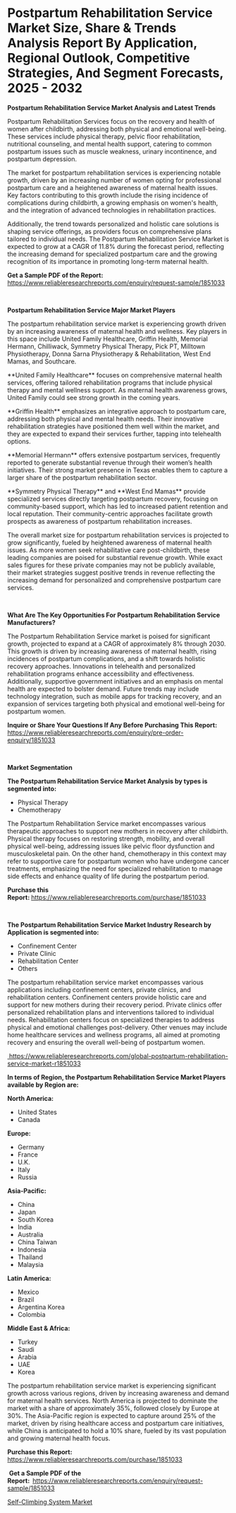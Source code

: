 <p><h1>Postpartum Rehabilitation Service Market Size, Share & Trends Analysis Report By Application, Regional Outlook, Competitive Strategies, And Segment Forecasts, 2025 - 2032</h1></p><p><strong>Postpartum Rehabilitation Service Market Analysis and Latest Trends</strong></p>
<p><p>Postpartum Rehabilitation Services focus on the recovery and health of women after childbirth, addressing both physical and emotional well-being. These services include physical therapy, pelvic floor rehabilitation, nutritional counseling, and mental health support, catering to common postpartum issues such as muscle weakness, urinary incontinence, and postpartum depression. </p><p>The market for postpartum rehabilitation services is experiencing notable growth, driven by an increasing number of women opting for professional postpartum care and a heightened awareness of maternal health issues. Key factors contributing to this growth include the rising incidence of complications during childbirth, a growing emphasis on women's health, and the integration of advanced technologies in rehabilitation practices. </p><p>Additionally, the trend towards personalized and holistic care solutions is shaping service offerings, as providers focus on comprehensive plans tailored to individual needs. The Postpartum Rehabilitation Service Market is expected to grow at a CAGR of 11.8% during the forecast period, reflecting the increasing demand for specialized postpartum care and the growing recognition of its importance in promoting long-term maternal health.</p></p>
<p><strong>Get a Sample PDF of the Report:&nbsp;</strong> <a href="https://www.reliableresearchreports.com/enquiry/request-sample/1851033?utm_campaign=3265&utm_medium=2&utm_source=Github&utm_content=ia&utm_term=26032025&utm_id=postpartum-rehabilitation-service">https://www.reliableresearchreports.com/enquiry/request-sample/1851033</a></p>
<p>&nbsp;</p>
<p><strong>Postpartum Rehabilitation Service Major Market Players</strong></p>
<p><p>The postpartum rehabilitation service market is experiencing growth driven by an increasing awareness of maternal health and wellness. Key players in this space include United Family Healthcare, Griffin Health, Memorial Hermann, Chilliwack, Symmetry Physical Therapy, Pick PT, Milltown Physiotherapy, Donna Sarna Physiotherapy & Rehabilitation, West End Mamas, and Southcare.</p><p>**United Family Healthcare** focuses on comprehensive maternal health services, offering tailored rehabilitation programs that include physical therapy and mental wellness support. As maternal health awareness grows, United Family could see strong growth in the coming years.</p><p>**Griffin Health** emphasizes an integrative approach to postpartum care, addressing both physical and mental health needs. Their innovative rehabilitation strategies have positioned them well within the market, and they are expected to expand their services further, tapping into telehealth options.</p><p>**Memorial Hermann** offers extensive postpartum services, frequently reported to generate substantial revenue through their women’s health initiatives. Their strong market presence in Texas enables them to capture a larger share of the postpartum rehabilitation sector.</p><p>**Symmetry Physical Therapy** and **West End Mamas** provide specialized services directly targeting postpartum recovery, focusing on community-based support, which has led to increased patient retention and local reputation. Their community-centric approaches facilitate growth prospects as awareness of postpartum rehabilitation increases.</p><p>The overall market size for postpartum rehabilitation services is projected to grow significantly, fueled by heightened awareness of maternal health issues. As more women seek rehabilitative care post-childbirth, these leading companies are poised for substantial revenue growth. While exact sales figures for these private companies may not be publicly available, their market strategies suggest positive trends in revenue reflecting the increasing demand for personalized and comprehensive postpartum care services.</p></p>
<p>&nbsp;</p>
<p><strong>What Are The Key Opportunities For Postpartum Rehabilitation Service Manufacturers?</strong></p>
<p><p>The Postpartum Rehabilitation Service market is poised for significant growth, projected to expand at a CAGR of approximately 8% through 2030. This growth is driven by increasing awareness of maternal health, rising incidences of postpartum complications, and a shift towards holistic recovery approaches. Innovations in telehealth and personalized rehabilitation programs enhance accessibility and effectiveness. Additionally, supportive government initiatives and an emphasis on mental health are expected to bolster demand. Future trends may include technology integration, such as mobile apps for tracking recovery, and an expansion of services targeting both physical and emotional well-being for postpartum women.</p></p>
<p><strong>Inquire or Share Your Questions If Any Before Purchasing This Report:</strong> <a href="https://www.reliableresearchreports.com/enquiry/pre-order-enquiry/1851033?utm_campaign=3265&utm_medium=2&utm_source=Github&utm_content=ia&utm_term=26032025&utm_id=postpartum-rehabilitation-service">https://www.reliableresearchreports.com/enquiry/pre-order-enquiry/1851033</a></p>
<p>&nbsp;</p>
<p><strong>Market Segmentation</strong></p>
<p><strong>The Postpartum Rehabilitation Service Market Analysis by types is segmented into:</strong></p>
<p><ul><li>Physical Therapy</li><li>Chemotherapy</li></ul></p>
<p><p>The Postpartum Rehabilitation Service market encompasses various therapeutic approaches to support new mothers in recovery after childbirth. Physical therapy focuses on restoring strength, mobility, and overall physical well-being, addressing issues like pelvic floor dysfunction and musculoskeletal pain. On the other hand, chemotherapy in this context may refer to supportive care for postpartum women who have undergone cancer treatments, emphasizing the need for specialized rehabilitation to manage side effects and enhance quality of life during the postpartum period.</p></p>
<p><strong>Purchase this Report:&nbsp;</strong><a href="https://www.reliableresearchreports.com/purchase/1851033?utm_campaign=3265&utm_medium=2&utm_source=Github&utm_content=ia&utm_term=26032025&utm_id=postpartum-rehabilitation-service">https://www.reliableresearchreports.com/purchase/1851033</a></p>
<p>&nbsp;</p>
<p><strong>The Postpartum Rehabilitation Service Market Industry Research by Application is segmented into:</strong></p>
<p><ul><li>Confinement Center</li><li>Private Clinic</li><li>Rehabilitation Center</li><li>Others</li></ul></p>
<p><p>The postpartum rehabilitation service market encompasses various applications including confinement centers, private clinics, and rehabilitation centers. Confinement centers provide holistic care and support for new mothers during their recovery period. Private clinics offer personalized rehabilitation plans and interventions tailored to individual needs. Rehabilitation centers focus on specialized therapies to address physical and emotional challenges post-delivery. Other venues may include home healthcare services and wellness programs, all aimed at promoting recovery and ensuring the overall well-being of postpartum women.</p></p>
<p><a href="https://www.reliableresearchreports.com/global-postpartum-rehabilitation-service-market-r1851033?utm_campaign=3265&utm_medium=2&utm_source=Github&utm_content=ia&utm_term=26032025&utm_id=postpartum-rehabilitation-service">&nbsp;https://www.reliableresearchreports.com/global-postpartum-rehabilitation-service-market-r1851033</a></p>
<p><strong>In terms of Region, the Postpartum Rehabilitation Service Market Players available by Region are:</strong></p>
<p>
    <p> <strong> North America: </strong>
        <ul>
            <li>United States</li>
            <li>Canada</li>
        </ul>
        </p> 
    <p> <strong> Europe: </strong>
        <ul>
            <li>Germany</li>
            <li>France</li>
            <li>U.K.</li>
            <li>Italy</li>
            <li>Russia</li>
        </ul>
        </p> 
    <p> <strong> Asia-Pacific: </strong>
        <ul>
            <li>China</li>
            <li>Japan</li>
            <li>South Korea</li>
            <li>India</li>
            <li>Australia</li>
            <li>China Taiwan</li>
            <li>Indonesia</li>
            <li>Thailand</li>
            <li>Malaysia</li>
        </ul>
        </p> 
    <p> <strong> Latin America: </strong>
        <ul>
            <li>Mexico</li>
            <li>Brazil</li>
            <li>Argentina Korea</li>
            <li>Colombia</li>
        </ul>
        </p> 
    <p> <strong> Middle East & Africa: </strong>
        <ul>
            <li>Turkey</li>
            <li>Saudi</li>
            <li>Arabia</li>
            <li>UAE</li>
            <li>Korea</li>
        </ul>
    </p>
    </p>
<p><p>The postpartum rehabilitation service market is experiencing significant growth across various regions, driven by increasing awareness and demand for maternal health services. North America is projected to dominate the market with a share of approximately 35%, followed closely by Europe at 30%. The Asia-Pacific region is expected to capture around 25% of the market, driven by rising healthcare access and postpartum care initiatives, while China is anticipated to hold a 10% share, fueled by its vast population and growing maternal health focus.</p></p>
<p><strong>Purchase this Report: </strong><a href="https://www.reliableresearchreports.com/purchase/1851033?utm_campaign=3265&utm_medium=2&utm_source=Github&utm_content=ia&utm_term=26032025&utm_id=postpartum-rehabilitation-service">https://www.reliableresearchreports.com/purchase/1851033</a></p>
<p>&nbsp;<strong>Get a Sample PDF of the Report:&nbsp;&nbsp;</strong><a href="https://www.reliableresearchreports.com/enquiry/request-sample/1851033?utm_campaign=3265&utm_medium=2&utm_source=Github&utm_content=ia&utm_term=26032025&utm_id=postpartum-rehabilitation-service">https://www.reliableresearchreports.com/enquiry/request-sample/1851033</a></p>
<p><strong></strong></p>
<p><p><a href="https://github.com/bulkagumanvv/Market-Research-Report-List-1/blob/main/self-climbing-system-market.md?utm_campaign=3265&utm_medium=2&utm_source=Github&utm_content=ia&utm_term=26032025&utm_id=postpartum-rehabilitation-service">Self-Climbing System Market</a></p></p>